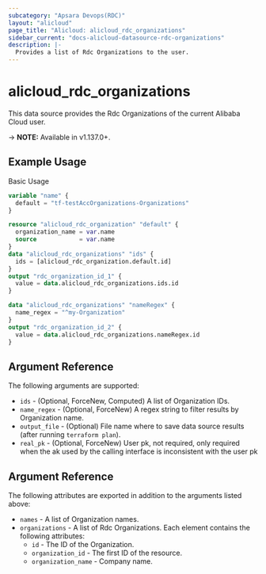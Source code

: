 ```yaml
---
subcategory: "Apsara Devops(RDC)"
layout: "alicloud"
page_title: "Alicloud: alicloud_rdc_organizations"
sidebar_current: "docs-alicloud-datasource-rdc-organizations"
description: |-
  Provides a list of Rdc Organizations to the user.
---
```


# alicloud\_rdc\_organizations

This data source provides the Rdc Organizations of the current Alibaba Cloud user.

-> **NOTE:** Available in v1.137.0+.

## Example Usage

Basic Usage

```terraform
variable "name" {
  default = "tf-testAccOrganizations-Organizations"
}

resource "alicloud_rdc_organization" "default" {
  organization_name = var.name
  source            = var.name
}
data "alicloud_rdc_organizations" "ids" {
  ids = [alicloud_rdc_organization.default.id]
}
output "rdc_organization_id_1" {
  value = data.alicloud_rdc_organizations.ids.id
}

data "alicloud_rdc_organizations" "nameRegex" {
  name_regex = "^my-Organization"
}
output "rdc_organization_id_2" {
  value = data.alicloud_rdc_organizations.nameRegex.id
}

```

## Argument Reference

The following arguments are supported:

* `ids` - (Optional, ForceNew, Computed)  A list of Organization IDs.
* `name_regex` - (Optional, ForceNew) A regex string to filter results by Organization name.
* `output_file` - (Optional) File name where to save data source results (after running `terraform plan`).
* `real_pk` - (Optional, ForceNew) User pk, not required, only required when the ak used by the calling interface is inconsistent with the user pk

## Argument Reference

The following attributes are exported in addition to the arguments listed above:

* `names` - A list of Organization names.
* `organizations` - A list of Rdc Organizations. Each element contains the following attributes:
	* `id` - The ID of the Organization.
	* `organization_id` - The first ID of the resource.
	* `organization_name` - Company name.
